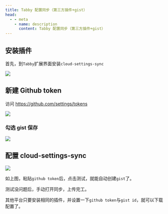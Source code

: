 ```yaml
---
title: Tabby 配置同步（第三方插件+gist）
head:
  - - meta
    - name: description
      content: Tabby 配置同步（第三方插件+gist）
---
```


## 安装插件

首先，到`Tabby`扩展界面安装`cloud-settings-sync`

![](https://i.theovan.cn/docs/202404281755529.png)

## 新建 Github token

访问 https://github.com/settings/tokens

![](https://i.theovan.cn/docs/202404281757509.png)

### 勾选 gist 保存

![](https://i.theovan.cn/docs/202404281758078.png)

## 配置 cloud-settings-sync

![](https://i.theovan.cn/docs/202404281801350.png)

如上图，粘贴`github token`后，点击测试，就能自动创建`gist`了。

测试没问题后，手动打开同步，上传完工。

其他平台只要安装相同的插件，并设置一下`github token`与`gist id`，就可以下载配置了。
